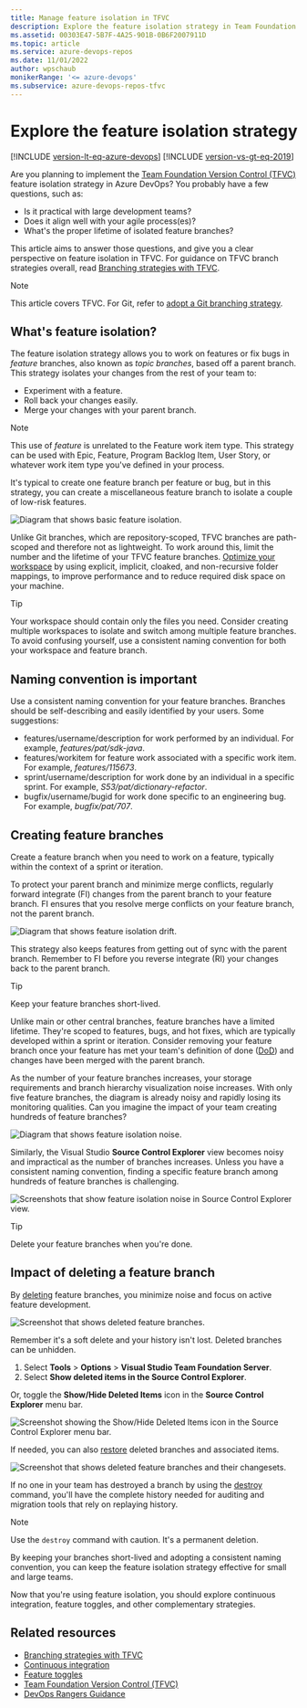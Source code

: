```yaml
---
title: Manage feature isolation in TFVC
description: Explore the feature isolation strategy in Team Foundation Version Control (TFVC).
ms.assetid: 00303E47-5B7F-4A25-901B-0B6F2007911D
ms.topic: article
ms.service: azure-devops-repos
ms.date: 11/01/2022
author: wpschaub
monikerRange: '<= azure-devops'
ms.subservice: azure-devops-repos-tfvc
---
```


# Explore the feature isolation strategy

[!INCLUDE [version-lt-eq-azure-devops](../../includes/version-lt-eq-azure-devops.md)]
[!INCLUDE [version-vs-gt-eq-2019](../../includes/version-vs-gt-eq-2019.md)]

Are you planning to implement the [Team Foundation Version Control (TFVC)](./what-is-tfvc.md) feature isolation strategy in Azure DevOps? You probably have a few questions, such as:

- Is it practical with large development teams?
- Does it align well with your agile process(es)?
- What's the proper lifetime of isolated feature branches? 

This article aims to answer those questions, and give you a clear perspective on feature isolation in TFVC. For guidance on TFVC branch strategies overall, read [Branching strategies with TFVC](effective-tfvc-branching-strategies-for-devops.md).

> [!NOTE]
> 
> This article covers TFVC. For Git, refer to [adopt a Git branching strategy](../git/git-branching-guidance.md). 


## What's feature isolation?

The feature isolation strategy allows you to work on features or fix bugs in *feature* branches, also known as *topic branches*, based off a parent branch. This strategy isolates your changes from the rest of your team to:
- Experiment with a feature.
- Roll back your changes easily.
- Merge your changes with your parent branch.

> [!NOTE]
> 
> This use of *feature* is unrelated to the Feature work item type. This strategy can be used with Epic, Feature, Program Backlog Item, User Story, or whatever work item type you've defined in your process. 

It's typical to create one feature branch per feature or bug, but in this strategy, you can create a miscellaneous feature branch to isolate a couple of low-risk features. 

![Diagram that shows basic feature isolation.](./media/effective-feature-isolation-on-tfvc/feature-isolation-basic.png)

Unlike Git branches, which are repository-scoped, TFVC branches are path-scoped and therefore not as lightweight. To work around this, limit the number and the lifetime of your TFVC feature branches. [Optimize your workspace](optimize-your-workspace.md) by using explicit, implicit, cloaked, and non-recursive folder mappings, to improve performance and to reduce required disk space on your machine.

> [!TIP]
> 
> Your workspace should contain only the files you need. Consider creating multiple workspaces to isolate and switch among multiple feature branches. To avoid confusing yourself, use a consistent naming convention for both your workspace and feature branch.


## Naming convention is important

Use a consistent naming convention for your feature branches. Branches should be self-describing and easily identified by your users. Some suggestions:

- features/username/description for work performed by an individual. For example, *features/pat/sdk-java*.
- features/workitem for feature work associated with a specific work item. For example, *features/115673*.
- sprint/username/description for work done by an individual in a specific sprint. For example, *S53/pat/dictionary-refactor*.
- bugfix/username/bugid for work done specific to an engineering bug. For example, *bugfix/pat/707*. 


## Creating feature branches

Create a feature branch when you need to work on a feature, typically within the context of a sprint or iteration.

To protect your parent branch and minimize merge conflicts, regularly forward integrate (FI) changes from the parent branch to your feature branch. FI ensures that you resolve merge conflicts on your feature branch, not the parent branch.

![Diagram that shows feature isolation drift.](./media/effective-feature-isolation-on-tfvc/feature-isolation-basic-drift.png)

This strategy also keeps features from getting out of sync with the parent branch. Remember to FI before you reverse integrate (RI) your changes back to the parent branch.

> [!TIP]
>
> Keep your feature branches short-lived.
> 
> Unlike main or other central branches, feature branches have a limited lifetime. They're scoped to features, bugs, and hot fixes, which are typically developed within a sprint or iteration. Consider removing your feature branch once your feature has met your team's definition of done ([DoD](/archive/blogs/visualstudioalmrangers/?p=2395)) and changes have been merged with the parent branch.

As the number of your feature branches increases, your storage requirements and branch hierarchy visualization noise increases. With only five feature branches, the diagram is already noisy and rapidly losing its monitoring qualities. Can you imagine the impact of your team creating hundreds of feature branches?
 
![Diagram that shows feature isolation noise.](./media/effective-feature-isolation-on-tfvc/feature-isolation-basic-noise.png)

Similarly, the Visual Studio **Source Control Explorer** view becomes noisy and impractical as the number of branches increases. Unless you have a consistent naming convention, finding a specific feature branch among hundreds of feature branches is challenging.

![Screenshots that show feature isolation noise in Source Control Explorer view.](./media/effective-feature-isolation-on-tfvc/feature-isolation-basic-noise-vside.png)

> [!TIP]
>
> Delete your feature branches when you're done.


## Impact of deleting a feature branch

By [deleting](delete-restore-files-folders.md#delete-an-item) feature branches, you minimize noise and focus on active feature development. 

![Screenshot that shows deleted feature branches.](./media/effective-feature-isolation-on-tfvc/feature-isolation-delete-branches.png)

Remember it's a soft delete and your history isn't lost. Deleted branches can be unhidden.

1. Select **Tools** > **Options** > **Visual Studio Team Foundation Server**.
1. Select **Show deleted items in the Source Control Explorer**.

Or, toggle the **Show/Hide Deleted Items** icon in the **Source Control Explorer** menu bar.

![Screenshot showing the Show/Hide Deleted Items icon in the Source Control Explorer menu bar.](./media/effective-feature-isolation-on-tfvc/show-hide.png)

If needed, you can also [restore](delete-restore-files-folders.md#recover-or-restore-deleted-items) deleted branches and associated items. 

![Screenshot that shows deleted feature branches and their changesets.](./media/effective-feature-isolation-on-tfvc/feature-isolation-delete-branches-show.png)

If no one in your team has destroyed a branch by using the [destroy](destroy-command-team-foundation-version-control.md) command, you'll have the complete history needed for auditing and migration tools that rely on replaying history.

> [!NOTE]
>
> Use the `destroy` command with caution. It's a permanent deletion.

By keeping your branches short-lived and adopting a consistent naming convention, you can keep the feature isolation strategy effective for small and large teams. 

Now that you're using feature isolation, you should explore continuous integration, feature toggles, and other complementary strategies.

## Related resources

* [Branching strategies with TFVC](./effective-tfvc-branching-strategies-for-devops.md)
* [Continuous integration](/devops/develop/what-is-continuous-integration)
* [Feature toggles](/archive/msdn-magazine/2014/may/alm-rangers-software-development-with-feature-toggles)
* [Team Foundation Version Control (TFVC)](./what-is-tfvc.md)
* [DevOps Rangers Guidance](https://github.com/ALM-Rangers/Guidance/blob/master/README.md)
